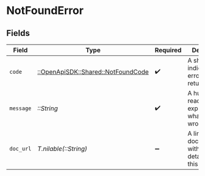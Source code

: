 # NotFoundError


## Fields

| Field                                                                     | Type                                                                      | Required                                                                  | Description                                                               | Example                                                                   |
| ------------------------------------------------------------------------- | ------------------------------------------------------------------------- | ------------------------------------------------------------------------- | ------------------------------------------------------------------------- | ------------------------------------------------------------------------- |
| `code`                                                                    | [::OpenApiSDK::Shared::NotFoundCode](../../models/shared/notfoundcode.md) | :heavy_check_mark:                                                        | A short code indicating the error code returned.                          | not_found                                                                 |
| `message`                                                                 | *::String*                                                                | :heavy_check_mark:                                                        | A human readable explanation of what went wrong.                          | The requested resource was not found.                                     |
| `doc_url`                                                                 | *T.nilable(::String)*                                                     | :heavy_minus_sign:                                                        | A link to our documentation with more details about this error code       | https://dub.co/docs/api-reference/errors#not-found                        |